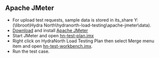 ## Apache JMeter

* For upload test requests, sample data is stored in its_share Y:(\\libroot\Hydra North\hydranorth-load-testing\apache-jmeter\data).
* [Download](http://jmeter.apache.org/download_jmeter.cgi) and install [Apache JMeter](http://jmeter.apache.org/)
* Start JMeter and open [hn-test-plan.jmx](./plan/hn-test-plan.jmx)
* Right click on HydraNorth Load Testing Plan then select Merge menu item and open [hn-test-workbench.jmx](./plan/hn-test-workbench.jmx).
* Run the test case. 

